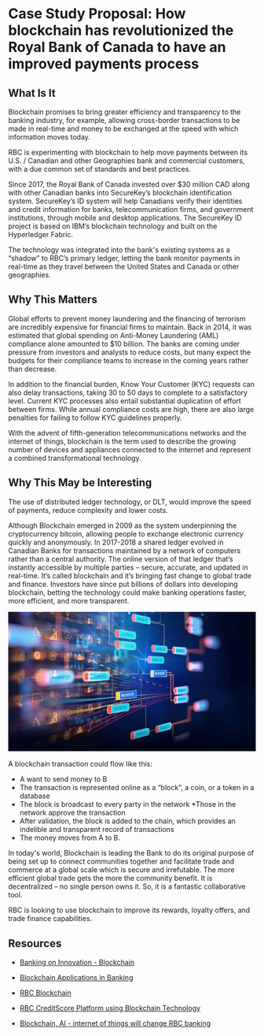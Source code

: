 # Case Study Proposal: How blockchain has revolutionized the Royal Bank of Canada to have an improved payments process


## What Is It

Blockchain promises to bring greater efficiency and transparency to the banking industry, for example, allowing cross-border transactions to be made in real-time and money to be exchanged at the speed with which information moves today.

RBC is experimenting with blockchain to help move payments between its U.S. / Canadian and other Geographies bank and commercial customers, with a due common set of standards and best practices.

Since 2017, the Royal Bank of Canada invested over $30 million CAD along with other Canadian banks into SecureKey’s blockchain identification system. SecureKey’s ID system will help Canadians verify their identities and credit information for banks, telecommunication firms, and government institutions, through mobile and desktop applications. The SecureKey ID project is based on IBM’s blockchain technology and built on the Hyperledger Fabric.

The technology was integrated into the bank's existing systems as a “shadow” to RBC’s primary ledger, letting the bank monitor payments in real-time as they travel between the United States and Canada or other geographies.


## Why This Matters

Global efforts to prevent money laundering and the financing of terrorism are incredibly expensive for financial firms to maintain. Back in 2014, it was estimated that global spending on Anti-Money Laundering (AML) compliance alone amounted to $10 billion. The banks are coming under pressure from investors and analysts to reduce costs, but many expect the budgets for their compliance teams to increase in the coming years rather than decrease.

In addition to the financial burden, Know Your Customer (KYC) requests can also delay transactions, taking 30 to 50 days to complete to a satisfactory level. Current KYC processes also entail substantial duplication of effort between firms.
While annual compliance costs are high, there are also large penalties for failing to follow KYC guidelines properly. 

With the advent of fifth-generation telecommunications networks and the internet of things, blockchain is the term used to describe the growing number of devices and appliances connected to the internet and represent a combined transformational technology.


## Why This May be Interesting

The use of distributed ledger technology, or DLT, would improve the speed of payments, reduce complexity and lower costs. 

Although Blockchain emerged in 2009 as the system underpinning the cryptocurrency bitcoin, allowing people to exchange electronic currency quickly and anonymously. In 2017-2018 a shared ledger evolved in Canadian Banks for transactions maintained by a network of computers rather than a central authority. The online version of that ledger that’s instantly accessible by multiple parties – secure, accurate, and updated in real-time. It’s called blockchain and it’s bringing fast change to global trade and finance. Investors have since put billions of dollars into developing blockchain, betting the technology could make banking operations faster, more efficient, and more transparent.

![image](Blockchain.png)

A blockchain transaction could flow like this:
* A want to send money to B
* The transaction is represented online as a “block”, a coin, or a token in a database
* The block is broadcast to every party in the network
*Those in the network approve the transaction
* After validation, the block is added to the chain, which provides an indelible and transparent record of transactions
* The money moves from A to B.

In today's world, Blockchain is leading the Bank to do its original purpose of being set up to connect communities together and facilitate trade and commerce at a global scale which is secure and irrefutable. The more efficient global trade gets the more the community benefit. It is decentralized – no single person owns it. So, it is a fantastic collaborative tool.

RBC is looking to use blockchain to improve its rewards, loyalty offers, and trade finance capabilities.


## Resources
* [Banking on Innovation - Blockchain](https://www.bbc.com/storyworks/banking-on-innovation/blockchain)

* [Blockchain Applications in Banking](https://www2.deloitte.com/mt/en/pages/financial-services/articles/mt-blockchain-applications-in-banking.html)

* [RBC Blockchain](https://www.reuters.com/article/us-rbc-blockchain-idUSKCN1C237N)

* [RBC CreditScore Platform using Blockchain Technology](https://news.coinsquare.com/blockchain/rbc-files-patent-credit-score-platform-using-blockchain-technology/)

* [Blockchain, AI - internet of things will change RBC banking](https://financialpost.com/fp-finance/banking/blockchain-ai-internet-of-things-will-change-banking-rbc-ceo-says)
